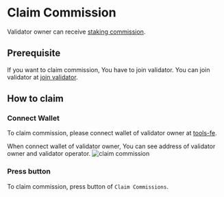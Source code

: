 # Claim Commission
Validator owner can receive [staking commission](/docs/architecture/hub-layer/consensus/incentive/1-2-reward-commission).

## Prerequisite
If you want to claim commission, You have to join validator.
You can join validator at [join validator](/docs/hub-validator/operate-validator/1-3-join-validator).

## How to claim
### Connect Wallet
To claim commission, please connect wallet of validator owner at [tools-fe](https://tools-fe.oasys.games/claim-commissions).

When connect wallet of validator owner, You can see address of validator owner and validator operator.
![claim commission](/img/docs/techdocs/tools-fe/claim_commission.png)

### Press button
To claim commission, press button of `Claim Commissions`.